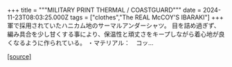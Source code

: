 +++
title = """MILITARY PRINT THERMAL / COASTGUARD"""
date = 2024-11-23T08:03:25.000Z
tags = ["clothes","The REAL McCOY'S IBARAKI"]
+++
軍で採用されていたハニカム地のサーマルアンダーシャツ。 目を詰め過ぎず、編み具合を少し甘くする事により、保温性と頑丈さをキープしながら着心地が良くなるように作られている。 ・マテリアル：　コッ...

[[source]](https://the-realmccoys.ocnk.net/product/1393)
